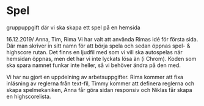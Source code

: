 ﻿# Spel
gruppuppgift där vi ska skapa ett spel på en  hemsida

16.12.2019/ Anna, Tim, Rima
Vi har valt att använda Rimas idé för första sida. 
Där man skriver in sitt namn för att börja spela och sedan öppnas spel- & highscore rutan. 
Det finns en ljudfil med som vi vill ska autospelas när hemsidan öppnas, 
men det har vi inte lyckats lösa än (i Chrom). 
Koden som ska spara namnet funkar inte heller, 
så vi behöver ändra på den med.

Vi har nu gjort en uppdelning av arbetsuppgifter. 
Rima kommer att fixa inläsning av reglerna från text-fil, 
Timmy kommer att definera reglerna och skapa spelmekaniken, 
Anna får göra sidan responsiv och 
Niklas får skapa en highscorelista.
